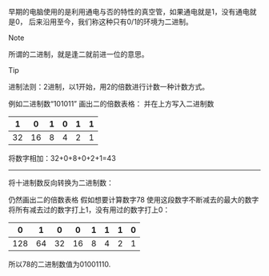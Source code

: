 早期的电脑使用的是利用通电与否的特性的真空管，如果通电就是1，没有通电就是0， 后来沿用至今，我们称这种只有0/1的环境为二进制。

> [!NOTE]
> 所谓的二进制，就是逢二就前进一位的意思。

> [!tip]
> 进制法则：2进制，以1开始，用2的倍数进行计数一种计数方式。

例如二进制数“101011”
画出二的倍数表格：
并在上方写入二进制数

| 1   | 0   | 1   | 0   | 1   | 1   |
| --- | --- | --- | --- | --- | --- |
| 32  | 16  | 8   | 4   | 2   | 1   |
将数字相加：32+0+8+0+2+1=43

---
将十进制数反向转换为二进制数：

仍然画出二的倍数表格
假如想要计算数字78
使用这段数字不断减去的最大的数字
将所有减去过的数字打上1，没有用过的数字打上0：

| 0   | 1   | 0   | 0   | 1   | 1   | 1   | 0   |
| --- | --- | --- | --- | --- | --- | --- | --- |
| 128 | 64  | 32  | 16  | 8   | 4   | 2   | 1   |
所以78的二进制数值为01001110.